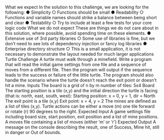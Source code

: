 What we expect
In the solution to this challenge, we are looking for the following:
● Simplicity
○ Functions should be small
● Readability
○ Functions and variable names should strike a balance between being short and
clear
● Testability
○ Try to include at least a few tests for your core logic code
What we do not expect
These are things we do not care about in this solution, where possible, avoid spending time on
these elements.
● Extensive use of 3rd party libraries
○ Some use of libraries is fine, but we don’t need to see lots of dependency
injection or fancy log libraries
● Enterprise directory structure
○ This is a small application, it is not necessary to demonstrate the layout needed
for much larger applications
Turtle Challenge
A turtle must walk through a minefield. Write a program that will read the initial game settings
from one file and a sequence of moves from a different file.
Then the program will output if the sequence leads to the success or failure of the little turtle.
The program should also handle the scenario where the turtle doesn’t reach the exit point or
doesn’t hit a mine.
Inputs
The board is a grid of n by m number of tiles:
5x4 Board
The starting position is a tile (x,y) and the initial direction the turtle is facing (that is: north, east,
south, west):
Starting position: x = 0, y = 1, dir = North
The exit point is a tile (x,y)
Exit point: x = 4, y = 2
The mines are defined as a list of tiles (x,y).
Turtle actions can be either a move (m) one tile forward or rotate (r) 90 degrees to the right.
Expected Input
A game settings file including board size, start position, exit position and a list of mine positions.
A moves file containing a list of moves (either ‘m’ or ‘r’)
Expected Output
A message on the console describing the result, one of Success, Mine hit, still in danger or Out
of bounds.
